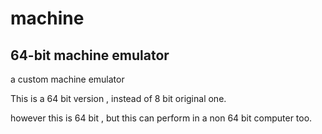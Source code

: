 # machine
## 64-bit machine emulator

a custom machine emulator

This is a 64 bit version , instead of 8 bit original one.

however this is 64 bit , but this can perform in a non 64 bit computer too.
